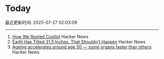 # Today

最近更新时间: 2025-07-27 02:03:09

--- 
1. [How We Rooted Copilot](https://research.eye.security/how-we-rooted-copilot/) Hacker News
2. [Earth Has Tilted 31.5 Inches. That Shouldn't Happen](https://www.popularmechanics.com/science/environment/a65515974/why-earth-has-tilted-science/) Hacker News
3. [Ageing accelerates around age 50 ― some organs faster than others](https://www.nature.com/articles/d41586-025-02333-z) Hacker News
